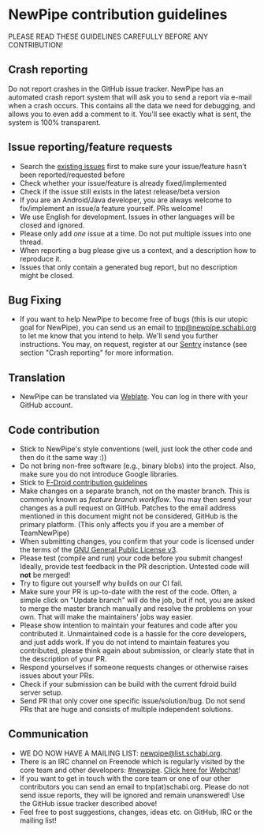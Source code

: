 NewPipe contribution guidelines
===============================

PLEASE READ THESE GUIDELINES CAREFULLY BEFORE ANY CONTRIBUTION!

## Crash reporting

Do not report crashes in the GitHub issue tracker. NewPipe has an automated crash report system that will ask you to
send a report via e-mail when a crash occurs. This contains all the data we need for debugging, and allows you to even
add a comment to it. You'll see exactly what is sent, the system is 100% transparent.

## Issue reporting/feature requests

* Search the [existing issues](https://github.com/TeamNewPipe/NewPipe/issues) first to make sure your issue/feature
hasn't been reported/requested before
* Check whether your issue/feature is already fixed/implemented
* Check if the issue still exists in the latest release/beta version
* If you are an Android/Java developer, you are always welcome to fix/implement an issue/a feature yourself. PRs welcome!
* We use English for development. Issues in other languages will be closed and ignored.
* Please only add *one* issue at a time. Do not put multiple issues into one thread.
* When reporting a bug please give us a context, and a description how to reproduce it.
* Issues that only contain a generated bug report, but no description might be closed.

## Bug Fixing
* If you want to help NewPipe to become free of bugs (this is our utopic goal for NewPipe), you can send us an email to
tnp@newpipe.schabi.org to let me know that you intend to help. We'll send you further instructions. You may, on request,
register at our [Sentry](https://sentry.schabi.org) instance (see section "Crash reporting" for more information.

## Translation

* NewPipe can be translated via [Weblate](https://hosted.weblate.org/projects/newpipe/strings/). You can log in there
with your GitHub account.

## Code contribution

* Stick to NewPipe's style conventions (well, just look the other code and then do it the same way :))
* Do not bring non-free software (e.g., binary blobs) into the project. Also, make sure you do not introduce Google
  libraries.
* Stick to [F-Droid contribution guidelines](https://f-droid.org/wiki/page/Inclusion_Policy)
* Make changes on a separate branch, not on the master branch. This is commonly known as *feature branch workflow*. You
  may then send your changes as a pull request on GitHub. Patches to the email address mentioned in this document might
  not be considered, GitHub is the primary platform. (This only affects you if you are a member of TeamNewPipe)
* When submitting changes, you confirm that your code is licensed under the terms of the
  [GNU General Public License v3](https://www.gnu.org/licenses/gpl-3.0.html).
* Please test (compile and run) your code before you submit changes! Ideally, provide test feedback in the PR
  description. Untested code will **not** be merged!
* Try to figure out yourself why builds on our CI fail.
* Make sure your PR is up-to-date with the rest of the code. Often, a simple click on "Update branch" will do the job,
  but if not, you are asked to merge the master branch manually and resolve the problems on your own. That will make the
  maintainers' jobs way easier.
* Please show intention to maintain your features and code after you contributed it. Unmaintained code is a hassle for
  the core developers, and just adds work. If you do not intend to maintain features you contributed, please think again
  about submission, or clearly state that in the description of your PR.
* Respond yourselves if someone requests changes or otherwise raises issues about your PRs.
* Check if your submission can be build with the current fdroid build server setup.
* Send PR that only cover one specific issue/solution/bug. Do not send PRs that are huge and consists of multiple
  independent solutions.

## Communication

* WE DO NOW HAVE A MAILING LIST: [newpipe@list.schabi.org](https://list.schabi.org/cgi-bin/mailman/listinfo/newpipe).
* There is an IRC channel on Freenode which is regularly visited by the core team and other developers:
  [#newpipe](irc:irc.freenode.net/newpipe). [Click here for Webchat](https://webchat.freenode.net/?channels=newpipe)!
* If you want to get in touch with the core team or one of our other contributors you can send an email to
  tnp(at)schabi.org. Please do not send issue reports, they will be ignored and remain unanswered! Use the GitHub issue
  tracker described above!
* Feel free to post suggestions, changes, ideas etc. on GitHub, IRC or the mailing list!
